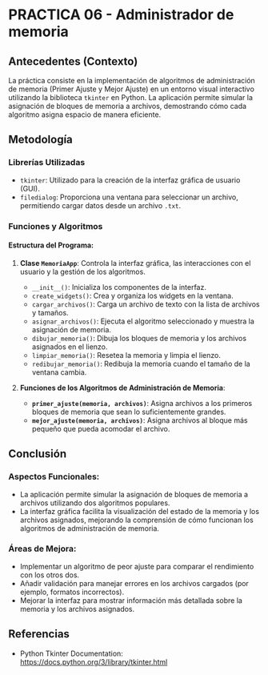 # PRACTICA 06 - Administrador de memoria

## **Antecedentes (Contexto)**
La práctica consiste en la implementación de algoritmos de administración de memoria (Primer Ajuste y Mejor Ajuste) en un entorno visual interactivo utilizando la biblioteca `tkinter` en Python. La aplicación permite simular la asignación de bloques de memoria a archivos, demostrando cómo cada algoritmo asigna espacio de manera eficiente.

## **Metodología**

### Librerías Utilizadas
- `tkinter`: Utilizado para la creación de la interfaz gráfica de usuario (GUI).
- `filedialog`: Proporciona una ventana para seleccionar un archivo, permitiendo cargar datos desde un archivo `.txt`.

### Funciones y Algoritmos

#### **Estructura del Programa**:
1. **Clase `MemoriaApp`**: Controla la interfaz gráfica, las interacciones con el usuario y la gestión de los algoritmos.
   - `__init__()`: Inicializa los componentes de la interfaz.
   - `create_widgets()`: Crea y organiza los widgets en la ventana.
   - `cargar_archivos()`: Carga un archivo de texto con la lista de archivos y tamaños.
   - `asignar_archivos()`: Ejecuta el algoritmo seleccionado y muestra la asignación de memoria.
   - `dibujar_memoria()`: Dibuja los bloques de memoria y los archivos asignados en el lienzo.
   - `limpiar_memoria()`: Resetea la memoria y limpia el lienzo.
   - `redibujar_memoria()`: Redibuja la memoria cuando el tamaño de la ventana cambia.

2. **Funciones de los Algoritmos de Administración de Memoria**:
   - **`primer_ajuste(memoria, archivos)`**: Asigna archivos a los primeros bloques de memoria que sean lo suficientemente grandes.
   - **`mejor_ajuste(memoria, archivos)`**: Asigna archivos al bloque más pequeño que pueda acomodar el archivo.

## **Conclusión**

### Aspectos Funcionales:
- La aplicación permite simular la asignación de bloques de memoria a archivos utilizando dos algoritmos populares.
- La interfaz gráfica facilita la visualización del estado de la memoria y los archivos asignados, mejorando la comprensión de cómo funcionan los algoritmos de administración de memoria.

### Áreas de Mejora:
- Implementar un algoritmo de peor ajuste para comparar el rendimiento con los otros dos.
- Añadir validación para manejar errores en los archivos cargados (por ejemplo, formatos incorrectos).
- Mejorar la interfaz para mostrar información más detallada sobre la memoria y los archivos asignados.

## **Referencias**
- Python Tkinter Documentation: https://docs.python.org/3/library/tkinter.html
